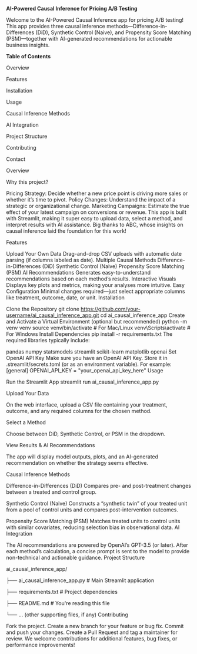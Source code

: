 **AI-Powered Causal Inference for Pricing A/B Testing**

Welcome to the AI-Powered Causal Inference app for pricing A/B testing! This app provides three causal inference methods—Difference-in-Differences (DiD), Synthetic Control (Naive), and Propensity Score Matching (PSM)—together with AI-generated recommendations for actionable business insights.

**Table of Contents**

  Overview

  Features
  
  Installation
  
  Usage
  
  Causal Inference Methods
  
  AI Integration
  
  Project Structure
  
  Contributing
  
  Contact
  
  Overview

Why this project?

Pricing Strategy: Decide whether a new price point is driving more sales or whether it’s time to pivot.
Policy Changes: Understand the impact of a strategic or organizational change.
Marketing Campaigns: Estimate the true effect of your latest campaign on conversions or revenue.
This app is built with Streamlit, making it super easy to upload data, select a method, and interpret results with AI assistance. Big thanks to ABC, whose insights on causal inference laid the foundation for this work!

Features

Upload Your Own Data
Drag-and-drop CSV uploads with automatic date parsing (if columns labeled as date).
Multiple Causal Methods
Difference-in-Differences (DiD)
Synthetic Control (Naive)
Propensity Score Matching (PSM)
AI Recommendations
Generates easy-to-understand recommendations based on each method’s results.
Interactive Visuals
Displays key plots and metrics, making your analyses more intuitive.
Easy Configuration
Minimal changes required—just select appropriate columns like treatment, outcome, date, or unit.
Installation

Clone the Repository
git clone https://github.com/your-username/ai_causal_inference_app.git
cd ai_causal_inference_app
Create and Activate a Virtual Environment (optional but recommended)
python -m venv venv
source venv/bin/activate  # For Mac/Linux
venv\Scripts\activate     # For Windows
Install Dependencies
pip install -r requirements.txt
The required libraries typically include:

pandas
numpy
statsmodels
streamlit
scikit-learn
matplotlib
openai
Set OpenAI API Key
Make sure you have an OpenAI API Key.
Store it in .streamlit/secrets.toml (or as an environment variable). For example:
[general]
OPENAI_API_KEY = "your_openai_api_key_here"
Usage

Run the Streamlit App
streamlit run ai_causal_inference_app.py

Upload Your Data

On the web interface, upload a CSV file containing your treatment, outcome, and any required columns for the chosen method.

Select a Method

Choose between DiD, Synthetic Control, or PSM in the dropdown.

View Results & AI Recommendations

The app will display model outputs, plots, and an AI-generated recommendation on whether the strategy seems effective.

Causal Inference Methods

Difference-in-Differences (DiD)
Compares pre- and post-treatment changes between a treated and control group.

Synthetic Control (Naive)
Constructs a “synthetic twin” of your treated unit from a pool of control units and compares post-intervention outcomes.

Propensity Score Matching (PSM)
Matches treated units to control units with similar covariates, reducing selection bias in observational data.
AI Integration

The AI recommendations are powered by OpenAI’s GPT-3.5 (or later).
After each method’s calculation, a concise prompt is sent to the model to provide non-technical and actionable guidance.
Project Structure

ai_causal_inference_app/

  ├── ai_causal_inference_app.py    # Main Streamlit application
  
  ├── requirements.txt              # Project dependencies
  
  ├── README.md                     # You're reading this file
  
  └── ... (other supporting files, if any)
Contributing

Fork the project.
Create a new branch for your feature or bug fix.
Commit and push your changes.
Create a Pull Request and tag a maintainer for review.
We welcome contributions for additional features, bug fixes, or performance improvements!
